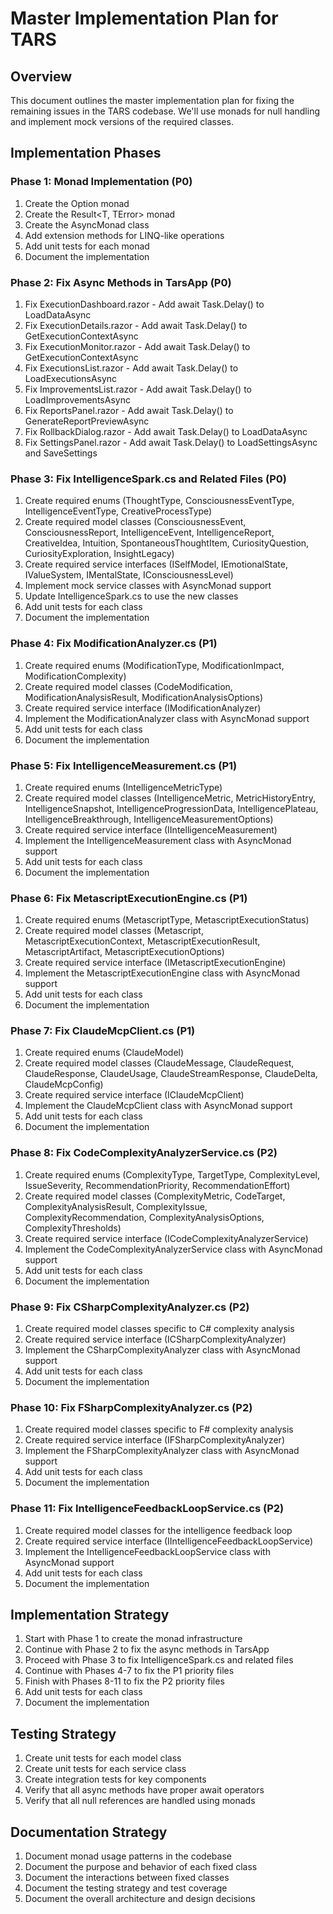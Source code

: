 # Master Implementation Plan for TARS

## Overview
This document outlines the master implementation plan for fixing the remaining issues in the TARS codebase. We'll use monads for null handling and implement mock versions of the required classes.

## Implementation Phases

### Phase 1: Monad Implementation (P0)
1. Create the Option<T> monad
2. Create the Result<T, TError> monad
3. Create the AsyncMonad class
4. Add extension methods for LINQ-like operations
5. Add unit tests for each monad
6. Document the implementation

### Phase 2: Fix Async Methods in TarsApp (P0)
1. Fix ExecutionDashboard.razor - Add await Task.Delay() to LoadDataAsync
2. Fix ExecutionDetails.razor - Add await Task.Delay() to GetExecutionContextAsync
3. Fix ExecutionMonitor.razor - Add await Task.Delay() to GetExecutionContextAsync
4. Fix ExecutionsList.razor - Add await Task.Delay() to LoadExecutionsAsync
5. Fix ImprovementsList.razor - Add await Task.Delay() to LoadImprovementsAsync
6. Fix ReportsPanel.razor - Add await Task.Delay() to GenerateReportPreviewAsync
7. Fix RollbackDialog.razor - Add await Task.Delay() to LoadDataAsync
8. Fix SettingsPanel.razor - Add await Task.Delay() to LoadSettingsAsync and SaveSettings

### Phase 3: Fix IntelligenceSpark.cs and Related Files (P0)
1. Create required enums (ThoughtType, ConsciousnessEventType, IntelligenceEventType, CreativeProcessType)
2. Create required model classes (ConsciousnessEvent, ConsciousnessReport, IntelligenceEvent, IntelligenceReport, CreativeIdea, Intuition, SpontaneousThoughtItem, CuriosityQuestion, CuriosityExploration, InsightLegacy)
3. Create required service interfaces (ISelfModel, IEmotionalState, IValueSystem, IMentalState, IConsciousnessLevel)
4. Implement mock service classes with AsyncMonad support
5. Update IntelligenceSpark.cs to use the new classes
6. Add unit tests for each class
7. Document the implementation

### Phase 4: Fix ModificationAnalyzer.cs (P1)
1. Create required enums (ModificationType, ModificationImpact, ModificationComplexity)
2. Create required model classes (CodeModification, ModificationAnalysisResult, ModificationAnalysisOptions)
3. Create required service interface (IModificationAnalyzer)
4. Implement the ModificationAnalyzer class with AsyncMonad support
5. Add unit tests for each class
6. Document the implementation

### Phase 5: Fix IntelligenceMeasurement.cs (P1)
1. Create required enums (IntelligenceMetricType)
2. Create required model classes (IntelligenceMetric, MetricHistoryEntry, IntelligenceSnapshot, IntelligenceProgressionData, IntelligencePlateau, IntelligenceBreakthrough, IntelligenceMeasurementOptions)
3. Create required service interface (IIntelligenceMeasurement)
4. Implement the IntelligenceMeasurement class with AsyncMonad support
5. Add unit tests for each class
6. Document the implementation

### Phase 6: Fix MetascriptExecutionEngine.cs (P1)
1. Create required enums (MetascriptType, MetascriptExecutionStatus)
2. Create required model classes (Metascript, MetascriptExecutionContext, MetascriptExecutionResult, MetascriptArtifact, MetascriptExecutionOptions)
3. Create required service interface (IMetascriptExecutionEngine)
4. Implement the MetascriptExecutionEngine class with AsyncMonad support
5. Add unit tests for each class
6. Document the implementation

### Phase 7: Fix ClaudeMcpClient.cs (P1)
1. Create required enums (ClaudeModel)
2. Create required model classes (ClaudeMessage, ClaudeRequest, ClaudeResponse, ClaudeUsage, ClaudeStreamResponse, ClaudeDelta, ClaudeMcpConfig)
3. Create required service interface (IClaudeMcpClient)
4. Implement the ClaudeMcpClient class with AsyncMonad support
5. Add unit tests for each class
6. Document the implementation

### Phase 8: Fix CodeComplexityAnalyzerService.cs (P2)
1. Create required enums (ComplexityType, TargetType, ComplexityLevel, IssueSeverity, RecommendationPriority, RecommendationEffort)
2. Create required model classes (ComplexityMetric, CodeTarget, ComplexityAnalysisResult, ComplexityIssue, ComplexityRecommendation, ComplexityAnalysisOptions, ComplexityThresholds)
3. Create required service interface (ICodeComplexityAnalyzerService)
4. Implement the CodeComplexityAnalyzerService class with AsyncMonad support
5. Add unit tests for each class
6. Document the implementation

### Phase 9: Fix CSharpComplexityAnalyzer.cs (P2)
1. Create required model classes specific to C# complexity analysis
2. Create required service interface (ICSharpComplexityAnalyzer)
3. Implement the CSharpComplexityAnalyzer class with AsyncMonad support
4. Add unit tests for each class
5. Document the implementation

### Phase 10: Fix FSharpComplexityAnalyzer.cs (P2)
1. Create required model classes specific to F# complexity analysis
2. Create required service interface (IFSharpComplexityAnalyzer)
3. Implement the FSharpComplexityAnalyzer class with AsyncMonad support
4. Add unit tests for each class
5. Document the implementation

### Phase 11: Fix IntelligenceFeedbackLoopService.cs (P2)
1. Create required model classes for the intelligence feedback loop
2. Create required service interface (IIntelligenceFeedbackLoopService)
3. Implement the IntelligenceFeedbackLoopService class with AsyncMonad support
4. Add unit tests for each class
5. Document the implementation

## Implementation Strategy
1. Start with Phase 1 to create the monad infrastructure
2. Continue with Phase 2 to fix the async methods in TarsApp
3. Proceed with Phase 3 to fix IntelligenceSpark.cs and related files
4. Continue with Phases 4-7 to fix the P1 priority files
5. Finish with Phases 8-11 to fix the P2 priority files
6. Add unit tests for each class
7. Document the implementation

## Testing Strategy
1. Create unit tests for each model class
2. Create unit tests for each service class
3. Create integration tests for key components
4. Verify that all async methods have proper await operators
5. Verify that all null references are handled using monads

## Documentation Strategy
1. Document monad usage patterns in the codebase
2. Document the purpose and behavior of each fixed class
3. Document the interactions between fixed classes
4. Document the testing strategy and test coverage
5. Document the overall architecture and design decisions
